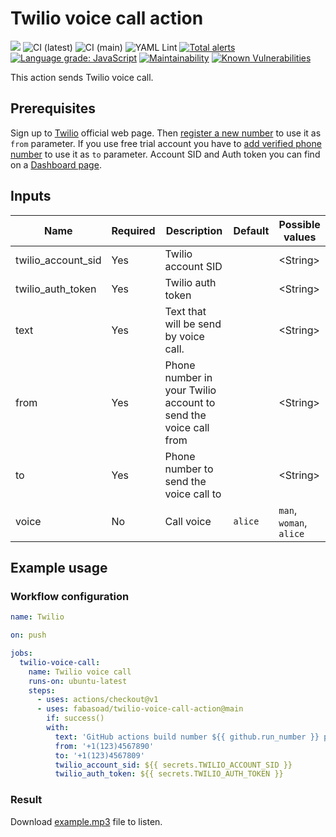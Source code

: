 # Twilio voice call action
![](https://img.shields.io/github/v/release/fabasoad/twilio-voice-call-action?include_prereleases) ![CI (latest)](https://github.com/fabasoad/twilio-voice-call-action/workflows/CI%20(latest)/badge.svg) ![CI (main)](https://github.com/fabasoad/twilio-voice-call-action/workflows/CI%20(main)/badge.svg) ![YAML Lint](https://github.com/fabasoad/twilio-voice-call-action/workflows/YAML%20Lint/badge.svg) [![Total alerts](https://img.shields.io/lgtm/alerts/g/fabasoad/twilio-voice-call-action.svg?logo=lgtm&logoWidth=18)](https://lgtm.com/projects/g/fabasoad/twilio-voice-call-action/alerts/) [![Language grade: JavaScript](https://img.shields.io/lgtm/grade/javascript/g/fabasoad/twilio-voice-call-action.svg?logo=lgtm&logoWidth=18)](https://lgtm.com/projects/g/fabasoad/twilio-voice-call-action/context:javascript) [![Maintainability](https://api.codeclimate.com/v1/badges/99ae71f3775872bc4338/maintainability)](https://codeclimate.com/github/fabasoad/twilio-voice-call-action/maintainability) [![Known Vulnerabilities](https://snyk.io/test/github/fabasoad/twilio-voice-call-action/badge.svg?targetFile=package.json)](https://snyk.io/test/github/fabasoad/twilio-voice-call-action?targetFile=package.json)

This action sends Twilio voice call.

## Prerequisites
Sign up to [Twilio](https://twilio.com) official web page. Then [register a new number](https://www.twilio.com/console/voice/numbers) to use it as `from` parameter. If you use free trial account you have to [add verified phone number](https://support.twilio.com/hc/en-us/articles/223180048-Adding-a-Verified-Phone-Number-or-Caller-ID-with-Twilio) to use it as `to` parameter. Account SID and Auth token you can find on a [Dashboard page](https://www.twilio.com/console).

## Inputs
| Name               | Required | Description                                                     | Default | Possible values         |
|--------------------|----------|-----------------------------------------------------------------|---------|-------------------------|
| twilio_account_sid | Yes      | Twilio account SID                                              |         | &lt;String&gt;          |
| twilio_auth_token  | Yes      | Twilio auth token                                               |         | &lt;String&gt;          |
| text               | Yes      | Text that will be send by voice call.                           |         | &lt;String&gt;          |
| from               | Yes      | Phone number in your Twilio account to send the voice call from |         | &lt;String&gt;          |
| to                 | Yes      | Phone number to send the voice call to                          |         | &lt;String&gt;          |
| voice              | No       | Call voice                                                      | `alice` | `man`, `woman`, `alice` |

## Example usage

### Workflow configuration

```yaml
name: Twilio

on: push

jobs:
  twilio-voice-call:
    name: Twilio voice call
    runs-on: ubuntu-latest
    steps:
      - uses: actions/checkout@v1
      - uses: fabasoad/twilio-voice-call-action@main
        if: success()
        with:
          text: 'GitHub actions build number ${{ github.run_number }} passed successfully.'
          from: '+1(123)4567890'
          to: '+1(123)4567809'
          twilio_account_sid: ${{ secrets.TWILIO_ACCOUNT_SID }}
          twilio_auth_token: ${{ secrets.TWILIO_AUTH_TOKEN }}
```

### Result
Download [example.mp3](https://raw.githubusercontent.com/fabasoad/twilio-voice-call-action/main/example.mp3) file to listen.
